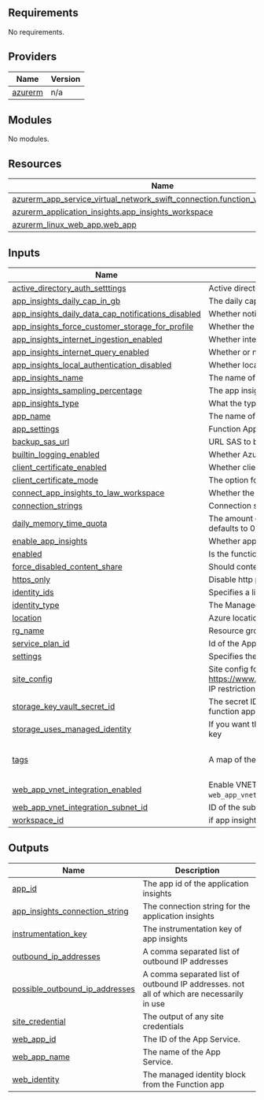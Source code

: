 ## Requirements

No requirements.

## Providers

| Name | Version |
|------|---------|
| <a name="provider_azurerm"></a> [azurerm](#provider\_azurerm) | n/a |

## Modules

No modules.

## Resources

| Name | Type |
|------|------|
| [azurerm_app_service_virtual_network_swift_connection.function_vnet_integration](https://registry.terraform.io/providers/hashicorp/azurerm/latest/docs/resources/app_service_virtual_network_swift_connection) | resource |
| [azurerm_application_insights.app_insights_workspace](https://registry.terraform.io/providers/hashicorp/azurerm/latest/docs/resources/application_insights) | resource |
| [azurerm_linux_web_app.web_app](https://registry.terraform.io/providers/hashicorp/azurerm/latest/docs/resources/linux_web_app) | resource |

## Inputs

| Name | Description | Type | Default | Required |
|------|-------------|------|---------|:--------:|
| <a name="input_active_directory_auth_setttings"></a> [active\_directory\_auth\_setttings](#input\_active\_directory\_auth\_setttings) | Active directory authentication provider settings for app service | `any` | `{}` | no |
| <a name="input_app_insights_daily_cap_in_gb"></a> [app\_insights\_daily\_cap\_in\_gb](#input\_app\_insights\_daily\_cap\_in\_gb) | The daily cap for app insights | `string` | `null` | no |
| <a name="input_app_insights_daily_data_cap_notifications_disabled"></a> [app\_insights\_daily\_data\_cap\_notifications\_disabled](#input\_app\_insights\_daily\_data\_cap\_notifications\_disabled) | Whether notifications are enabled or not, defaults to false | `bool` | `null` | no |
| <a name="input_app_insights_force_customer_storage_for_profile"></a> [app\_insights\_force\_customer\_storage\_for\_profile](#input\_app\_insights\_force\_customer\_storage\_for\_profile) | Whether the force profile is being enabled | `bool` | `null` | no |
| <a name="input_app_insights_internet_ingestion_enabled"></a> [app\_insights\_internet\_ingestion\_enabled](#input\_app\_insights\_internet\_ingestion\_enabled) | Whether internet ingestion is enabled | `bool` | `null` | no |
| <a name="input_app_insights_internet_query_enabled"></a> [app\_insights\_internet\_query\_enabled](#input\_app\_insights\_internet\_query\_enabled) | Whether or not your workspace can be queried from the internet | `bool` | `null` | no |
| <a name="input_app_insights_local_authentication_disabled"></a> [app\_insights\_local\_authentication\_disabled](#input\_app\_insights\_local\_authentication\_disabled) | Whether local authentication is disabled | `bool` | `null` | no |
| <a name="input_app_insights_name"></a> [app\_insights\_name](#input\_app\_insights\_name) | The name of the app insights | `string` | `null` | no |
| <a name="input_app_insights_sampling_percentage"></a> [app\_insights\_sampling\_percentage](#input\_app\_insights\_sampling\_percentage) | The app insights sampling percentage | `string` | `null` | no |
| <a name="input_app_insights_type"></a> [app\_insights\_type](#input\_app\_insights\_type) | What the type of app insights to be made is | `string` | `null` | no |
| <a name="input_app_name"></a> [app\_name](#input\_app\_name) | The name of the function app | `string` | n/a | yes |
| <a name="input_app_settings"></a> [app\_settings](#input\_app\_settings) | Function App application settings | `map(any)` | `{}` | no |
| <a name="input_backup_sas_url"></a> [backup\_sas\_url](#input\_backup\_sas\_url) | URL SAS to backup | `string` | `""` | no |
| <a name="input_builtin_logging_enabled"></a> [builtin\_logging\_enabled](#input\_builtin\_logging\_enabled) | Whether AzureWebJobsDashboards should be enabled, default is true | `bool` | `true` | no |
| <a name="input_client_certificate_enabled"></a> [client\_certificate\_enabled](#input\_client\_certificate\_enabled) | Whether client certificate auth is enabled, default is false | `bool` | `false` | no |
| <a name="input_client_certificate_mode"></a> [client\_certificate\_mode](#input\_client\_certificate\_mode) | The option for client certificates | `string` | `"Optional"` | no |
| <a name="input_connect_app_insights_to_law_workspace"></a> [connect\_app\_insights\_to\_law\_workspace](#input\_connect\_app\_insights\_to\_law\_workspace) | Whether the app insights being made should be connected to a workspace id | `bool` | `null` | no |
| <a name="input_connection_strings"></a> [connection\_strings](#input\_connection\_strings) | Connection strings for App Service | `list(map(string))` | `[]` | no |
| <a name="input_daily_memory_time_quota"></a> [daily\_memory\_time\_quota](#input\_daily\_memory\_time\_quota) | The amount of memory in gigabyte-seconds that your app can consume per day, defaults to 0 | `number` | `0` | no |
| <a name="input_enable_app_insights"></a> [enable\_app\_insights](#input\_enable\_app\_insights) | Whether app insights should be made | `bool` | `false` | no |
| <a name="input_enabled"></a> [enabled](#input\_enabled) | Is the function app enabled? Default is true | `bool` | `true` | no |
| <a name="input_force_disabled_content_share"></a> [force\_disabled\_content\_share](#input\_force\_disabled\_content\_share) | Should content share be disabled in storage account? Default is false | `bool` | `false` | no |
| <a name="input_https_only"></a> [https\_only](#input\_https\_only) | Disable http procotol and keep only https | `bool` | `true` | no |
| <a name="input_identity_ids"></a> [identity\_ids](#input\_identity\_ids) | Specifies a list of user managed identity ids to be assigned to the VM. | `list(string)` | `[]` | no |
| <a name="input_identity_type"></a> [identity\_type](#input\_identity\_type) | The Managed Service Identity Type of this Virtual Machine. | `string` | `""` | no |
| <a name="input_location"></a> [location](#input\_location) | Azure location. | `string` | n/a | yes |
| <a name="input_rg_name"></a> [rg\_name](#input\_rg\_name) | Resource group name | `string` | n/a | yes |
| <a name="input_service_plan_id"></a> [service\_plan\_id](#input\_service\_plan\_id) | Id of the App Service Plan for Function App hosting | `string` | n/a | yes |
| <a name="input_settings"></a> [settings](#input\_settings) | Specifies the Authentication enabled or not | `any` | `false` | no |
| <a name="input_site_config"></a> [site\_config](#input\_site\_config) | Site config for App Service. See documentation https://www.terraform.io/docs/providers/azurerm/r/app_service.html#site_config. IP restriction attribute is not managed in this block. | `any` | `{}` | no |
| <a name="input_storage_key_vault_secret_id"></a> [storage\_key\_vault\_secret\_id](#input\_storage\_key\_vault\_secret\_id) | The secret ID for the connection string of the storage account used by the function app | `string` | `""` | no |
| <a name="input_storage_uses_managed_identity"></a> [storage\_uses\_managed\_identity](#input\_storage\_uses\_managed\_identity) | If you want the storage account to use a managed identity instead of a access key | `bool` | `false` | no |
| <a name="input_tags"></a> [tags](#input\_tags) | A map of the tags to use on the resources that are deployed with this module. | `map(string)` | <pre>{<br>  "source": "terraform"<br>}</pre> | no |
| <a name="input_web_app_vnet_integration_enabled"></a> [web\_app\_vnet\_integration\_enabled](#input\_web\_app\_vnet\_integration\_enabled) | Enable VNET integration with the Function App. `web_app_vnet_integration_subnet_id` is mandatory if enabled | `bool` | `false` | no |
| <a name="input_web_app_vnet_integration_subnet_id"></a> [web\_app\_vnet\_integration\_subnet\_id](#input\_web\_app\_vnet\_integration\_subnet\_id) | ID of the subnet to associate with the Function App (VNet integration) | `string` | `null` | no |
| <a name="input_workspace_id"></a> [workspace\_id](#input\_workspace\_id) | if app insights count is set to true, the ID of the workspace, not the workspace\_id | `string` | `null` | no |

## Outputs

| Name | Description |
|------|-------------|
| <a name="output_app_id"></a> [app\_id](#output\_app\_id) | The app id of the application insights |
| <a name="output_app_insights_connection_string"></a> [app\_insights\_connection\_string](#output\_app\_insights\_connection\_string) | The connection string for the application insights |
| <a name="output_instrumentation_key"></a> [instrumentation\_key](#output\_instrumentation\_key) | The instrumentation key of app insights |
| <a name="output_outbound_ip_addresses"></a> [outbound\_ip\_addresses](#output\_outbound\_ip\_addresses) | A comma separated list of outbound IP addresses |
| <a name="output_possible_outbound_ip_addresses"></a> [possible\_outbound\_ip\_addresses](#output\_possible\_outbound\_ip\_addresses) | A comma separated list of outbound IP addresses. not all of which are necessarily in use |
| <a name="output_site_credential"></a> [site\_credential](#output\_site\_credential) | The output of any site credentials |
| <a name="output_web_app_id"></a> [web\_app\_id](#output\_web\_app\_id) | The ID of the App Service. |
| <a name="output_web_app_name"></a> [web\_app\_name](#output\_web\_app\_name) | The name of the App Service. |
| <a name="output_web_identity"></a> [web\_identity](#output\_web\_identity) | The managed identity block from the Function app |

